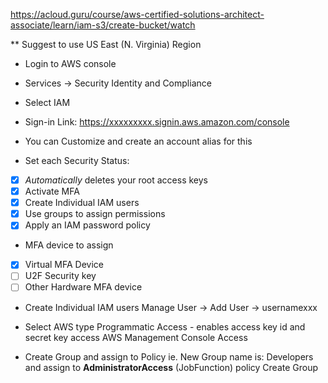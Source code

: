 https://acloud.guru/course/aws-certified-solutions-architect-associate/learn/iam-s3/create-bucket/watch


** Suggest to use US East (N. Virginia) Region

* Login to AWS console
* Services -> Security Identity and Compliance
* Select IAM

* Sign-in Link:
https://xxxxxxxxx.signin.aws.amazon.com/console
* You can Customize and create an account alias for this 

* Set each Security Status:
- [x] *Automatically* deletes your root access keys
- [x] Activate MFA
- [x] Create Individual IAM users
- [x] Use groups to assign permissions
- [x] Apply an IAM password policy

* MFA device to assign
- [x] Virtual MFA Device
- [ ] U2F Security key
- [ ] Other Hardware MFA device

* Create Individual IAM users
Manage User -> Add User -> usernamexxx
* Select AWS type
Programmatic Access - enables access key id and secret key access
AWS Management Console Access

* Create Group and assign to Policy
ie. New Group name is: Developers and assign to **AdministratorAccess**  (JobFunction) policy
Create Group


